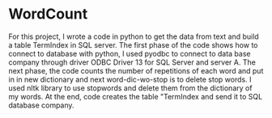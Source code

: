 # WordCount
For this project, I wrote a code in python to get the data from text and build a table TermIndex in SQL server. The first phase of the code shows how to connect to database with python, I used pyodbc to connect to data base company through driver ODBC Driver 13 for SQL Server and server A. The next phase, the code counts the number of repetitions of each word and put in in new dictionary and next word-dic-wo-stop is to delete stop words. I used nltk library to use stopwords and delete them from the dictionary of my words. At the end, code creates the table "TermIndex and send it to SQL database company. 
